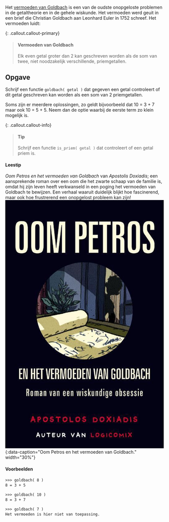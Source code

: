 Het <a href="https://nl.wikipedia.org/wiki/Vermoeden_van_Goldbach" target="_blank">vermoeden van Goldbach</a> is een van de oudste onopgeloste problemen in de getaltheorie en in de gehele wiskunde. Het vermoeden werd geuit in een brief die Christian Goldbach aan Leonhard Euler in 1752 schreef. Het vermoeden luidt:

{: .callout.callout-primary}
> #### Vermoeden van Goldbach
> Elk even getal groter dan 2 kan geschreven worden als de som van twee, niet noodzakelijk verschillende, priemgetallen.

## Opgave
Schrijf een functie `goldbach( getal )` dat gegeven een getal controleert of dit getal geschreven kan worden als een som van 2 priemgetallen. 

Soms zijn er meerdere oplossingen, zo geldt bijvoorbeeld dat 10 = 3 + 7 maar ook 10 = 5 + 5. Neem dan de optie waarbij de eerste term zo klein mogelijk is.

{: .callout.callout-info}
> #### Tip
> Schrijf een functie `is_priem( getal )` dat controleert of een getal priem is.

#### Leestip
*Oom Petros en het vermoeden van Goldbach* van *Apostolis Doxiadis*; een aansprekende roman over een oom die het zwarte schaap van de familie is, omdat hij zijn leven heeft verkwanseld in een poging het vermoeden van Goldbach te bewijzen. Een verhaal waaruit duidelijk blijkt hoe fascinerend, maar ook hoe frustrerend een onopgelost probleem kan zijn!
![Oom Petros en het vermoeden van Goldbach.](media/oom_petros.jpg "Oom Petros en het vermoeden van Goldbach."){:data-caption="Oom Petros en het vermoeden van Goldbach." width="30%"}

#### Voorbeelden
```
>>> goldbach( 8 )
8 = 3 + 5
```

```
>>> goldbach( 10 )
8 = 3 + 7
```

```
>>> goldbach( 7 )
Het vermoeden is hier niet van toepassing.
```